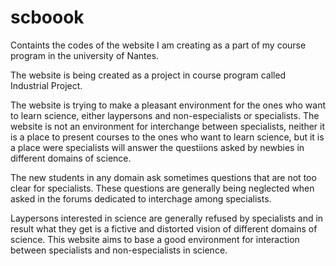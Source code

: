 # scboook
Containts the codes of the website I am creating as a part of my course program in the university of Nantes.

The website is being created as a project in course program called Industrial Project.

The website is trying to make a pleasant environment for the ones who want to learn science, either laypersons and non-especialists or
specialists. The website is not an environment for interchange between specialists, neither it is a place to present courses to the ones who want to learn science, but it is a place were specialists will answer the questiions asked by newbies in different domains of science.

The new students in any domain ask sometimes questions that are not too clear for specialists. These questions are generally being neglected when asked in the forums dedicated to interchage among specialists.

Laypersons interested in science are generally refused by specialists and in result what they get is a fictive and distorted vision of different domains of science. This website aims to base a good environment for interaction between specialists and non-especialists in science.


